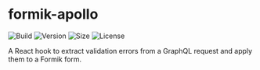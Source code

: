 # formik-apollo

![Build](https://img.shields.io/travis/promptworks/formik-apollo/master?style=flat-square)
![Version](https://img.shields.io/npm/v/formik-apollo?style=flat-square)
![Size](https://img.shields.io/bundlephobia/min/formik-apollo?style=flat-square)
![License](https://img.shields.io/npm/l/formik-apollo?style=flat-square)

A React hook to extract validation errors from a GraphQL request and apply them to a Formik form.
